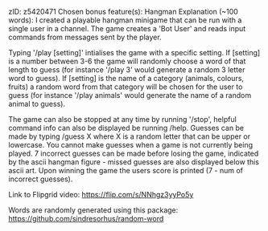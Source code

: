 
zID: z5420471
Chosen bonus feature(s): Hangman 
Explanation (~100 words): I created a playable hangman minigame that can be run with a single user in a channel. The game creates a 'Bot User' and reads input commands from messages sent by the player. 

Typing '/play [setting]' intialises the game with a specific setting. If [setting] is a number between 3-6 the game will randomly choose a word of that length to guess (for instance '/play 3' would generate a random 3 letter word to guess). If [setting] is the name of a category (animals, colours, fruits) a random word from that category will be chosen for the user to guess (for instance '/play animals' would generate the name of a random animal to guess).

The game can also be stopped at any time by running '/stop', helpful command info can also be displayed be running /help. Guesses can be made by typing /guess X where X is a random letter that can be upper or lowercase. You cannot make guesses when a game is not currently being played. 7 incorrect guesses can be made before losing the game, indicated by the ascii hangman figure - missed guesses are also displayed below this ascii art. Upon winning the game the users score is printed (7 - num of incorrect guesses).

Link to Flipgrid video: https://flip.com/s/NNhgz3yyPo5y



Words are randomly generated using this package: https://github.com/sindresorhus/random-word

